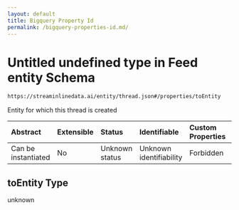 ```yaml
---
layout: default
title: Bigquery Property Id
permalink: /bigquery-properties-id.md/
---
```

# Untitled undefined type in Feed entity Schema

```txt
https://streaminlinedata.ai/entity/thread.json#/properties/toEntity
```

Entity for which this thread is created

| Abstract            | Extensible | Status         | Identifiable            | Custom Properties | Additional Properties | Access Restrictions | Defined In                                                |
| :------------------ | :--------- | :------------- | :---------------------- | :---------------- | :-------------------- | :------------------ | :-------------------------------------------------------- |
| Can be instantiated | No         | Unknown status | Unknown identifiability | Forbidden         | Allowed               | none                | [thread.json*](thread.md "open original schema") |

## toEntity Type

unknown

